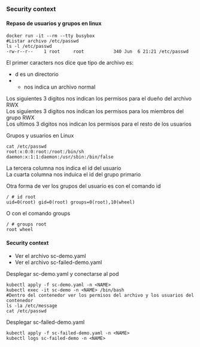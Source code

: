 ### Security context  

#### Repaso de usuarios y grupos en linux  
```
docker run -it --rm --tty busybox
#Listar archivo /etc/passwd
ls -l /etc/passwd
-rw-r--r--    1 root     root           340 Jun  6 21:21 /etc/passwd
```  
El primer caracters nos dice que tipo de archivo es:  
* d es un directorio  
* - nos indica un archivo normal  

Los siguientes 3 digitos nos indican los permisos para el dueño del archivo RWX  
Los siguientes 3 digitos nos indican los permisos para los miembros del grupo  RWX  
Los ultimos 3 digitos nos indican los permisos para el resto de los usuarios  

Grupos y usuarios en Linux  
```
cat /etc/passwd
root:x:0:0:root:/root:/bin/sh
daemon:x:1:1:daemon:/usr/sbin:/bin/false
```  
La tercera columna nos indica el id del usuario  
La cuarta columna nos induica el id del grupo primario  

Otra forma de ver los grupos del usuario es con el comando id  
```
/ # id root
uid=0(root) gid=0(root) groups=0(root),10(wheel)
```  
O con el comando groups  
```
/ # groups root
root wheel
```  

#### Security context  
- Ver el archivo sc-demo.yaml  
- Ver el archivo sc-failed-demo.yaml  

Desplegar sc-demo.yaml y conectarse al pod  
```
kubectl apply -f sc-demo.yaml -n <NAME>
kubectl exec -it sc-demo -n <NAME> /bin/bash
#Dentro del contenedor ver los permisos del archivo y los usuarios del contenedor
ls -la /etc/message
cat /etc/passwd
```  

Desplegar sc-failed-demo.yaml  
```
kubectl apply -f sc-failed-demo.yaml -n <NAME>
kubectl logs sc-failed-demo -n <NAME>
```
